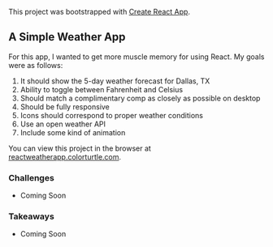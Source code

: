 This project was bootstrapped with [Create React App](https://github.com/facebook/create-react-app).

## A Simple Weather App

For this app, I wanted to get more muscle memory for using React. My goals were as follows:

1. It should show the 5-day weather forecast for Dallas, TX
2. Ability to toggle between Fahrenheit and Celsius
3. Should match a complimentary comp as closely as possible on desktop
4. Should be fully responsive
5. Icons should correspond to proper weather conditions
6. Use an open weather API
7. Include some kind of animation 

You can view this project in the browser at [reactweatherapp.colorturtle.com](http://reactweatherapp.colorturtle.com/).

### Challenges
* Coming Soon

### Takeaways
* Coming Soon
